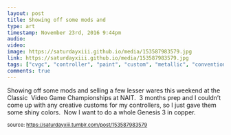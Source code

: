 ```yaml
---
layout: post
title: Showing off some mods and 
type: art
timestamp: November 23rd, 2016 9:44pm
audio: 
video: 
image: https://saturdayxiii.github.io/media/153587983579.jpg
link: https://saturdayxiii.github.io/media/153587983579.jpg
tags: ["cvgc", "controller", "paint", "custom", "metallic", "convention", "edmonton", "alberta", "nait", "retro", "championships", "classic", "sega", "ninetendo", "nes", "snes", "gens"]
comments: true
---
```


Showing off some mods and selling a few lesser wares this weekend at the Classic  Video Game Championships at NAIT.  3 months prep and I couldn’t come up with any creative customs for my controllers, so I just gave them some shiny colors.  Now I want to do a whole Genesis 3 in copper.
 
  
<small>source: https://saturdayxiii.tumblr.com/post/153587983579</small>